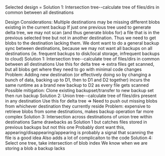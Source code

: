 Selected design = Solution 1: Intersection tree--calculate tree of files/dirs in common between all destinations

Design Considerations:
Multiple destinations may be missing different blobs existing in the current backup
	If just one previous tree used to generate delta tree, we may not scan (and thus generate blobs for) a file that is in the previous selected tree but not in another destination. Thus we need to get blobs to the destination lacking them.
	We dont want to do a general backup sync between destinations, because we may not want all backups on all destinations (ie. frequent backups to disk/local storage, infrequent backups to cloud)
	Solution 1:
		Intersection tree--calculate tree of files/dirs in common between all destinations
			Use this for delta tree => extra files get scanned, but all blobs get where they need to go with minimal code changes
		Problem: Adding new destination (or effectively doing so by changing a bunch of data, backing up to D1, then to D1 and D2 together) incurs the same runtime as a brand new backup to D2 as every file gets scanned
			Possible mitigation: Clone existing backupset/transfer to new backup set then run backup
	Solution 2:
		Union tree--calculate tree of files/dirs present in any destination
			Use this for delta tree => Need to push out missing blobs from whichever destination they currently reside
			Problem: expensive to retrieve blobs from some destinations, makes backup operation far more complex
	Solution 3:
		Intersection across destinations of union tree within destinations
			Same drawbacks as Solution 1 but catches files stored in previous backups but not this one
				Probably dont want this, appearing/disappearing/appearing is probably a signal that scanning the file is a good idea
				Also adds a lot of complicaiton to the code
	Solution 4:
		Select one tree, take intersection of blob index
		We know when we are storing a blob a backup lacks